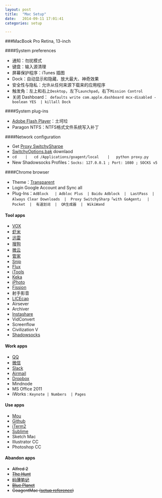 ```yaml
---
layout: post
title:  "Mac Setup"
date:   2014-09-11 17:01:41
categories: setup

---
```

###MacBook Pro Retina, 13-inch

####System preferences
  
   - 通知：勿扰模式
   - 键盘：输入源清理
   - 屏幕保护程序：iTunes 插图
   - Dock：自动显示和隐藏、放大最大、神奇效果
   - 安全性与隐私：允许从任何来源下载来的应用程序
   - 触发角：左上和右上`Desktop`，左下`Launchpad`，右下`Mission Control`
   - 关闭 Dashboard：` defaults write com.apple.dashboard mcx-disabled -boolean YES  | killall Dock`
      
####System plug-ins
  
  - [Adobe Flash Player](http://get.adobe.com/cn/flashplayer/)：土坷垃
   - Paragon NTFS：NTFS格式文件系统写入补丁
   
####Network configuration

   
  -  Get [Proxy SwitchySharpe](http://pan.baidu.com/s/1dDxkYcx) 
  - [SwitchyOptions.bak](http://pan.baidu.com/s/1gdkVEKj) downlaod
  - `cd    |   cd /Applications/goagent/local    |   python proxy.py `
  - New Shadowsocks Profiles：`Socks: 127.0.0.1 ; Port: 1080 ; SOCKS v5`

####Chrome browser 

  - Theme：[Transparent](https://chrome.google.com/webstore/detail/transparent/oegogboflfgdoajlmhilbamjblflfibj?hl=zh-CN)
   - Login Google Account and Sync all
   - Plug-Ins：`AdBlock   | Adbloc Plus  | Baidu Adblock  |  LastPass  |  Always Clear Downloads  |  Proxy SwitchySharp「with GoAgent」  |  Pocket  |  有道划词  |  QR生成器  |  WikiWand`
    
#### Tool apps  
    
- [VOX](http://coppertino.com/)
- [虾米](http://www.xiami.com/apps/mac)
- [迅雷](http://mac.xunlei.com/)
- [搜狗](http://pinyin.sogou.com/mac/)
- [微云](http://www.weiyun.com/download.html)
- [管家](http://mac.guanjia.qq.com/)
- [Snip](http://snip.qq.com/)
- [Flux](https://justgetflux.com/)
- [iTools](http://www.itools.cn/itoolsmacjiantibanxiazai)
- [Keka](http://www.kekaosx.com/zh-cn/)
- [iPhoto](https://www.apple.com/cn/mac/iphoto/)
- [Fission](http://rogueamoeba.com/fission/)
- 射手影音
- [LICEcap](http://www.cockos.com/licecap/)
- Airsever
- Archiver
- [Instashare](http://instashareapp.com/)
- VidConvert
- Screenflow
- Civilization V
- [Shadowsocks](http://shadowsocks.org/en/download/clients.html)

#### Work apps

- [QQ](http://im.qq.com/macqq/)
- [微信](http://weixin.qq.com/cgi-bin/readtemplate?t=mac)
- [Slack](https://slack.com/)
- [Airmail](https://rink.hockeyapp.net/apps/84be85c3331ee1d222fd7f0b59e41b04)
- [Dropbox](https://www.dropbox.com/zh_CN/downloading?os=mac)
- Mindnode 
- MS Office 2011
- iWorks :  `Keynote | Numbers  | Pages`

#### Use apps


- [Mou](http://25.io/mou/)
- [Github](https://mac.github.com/)
- [iTerm2](http://imwuyu.me/talk-about/cool-iterm2.html/)
- [Sublime](http://www.sublimetext.com/3)
- Sketch Mac
- Illustrator CC
- Photoshop CC

#### Abandon apps

- <s>Alfred 2</s>
- <s>[The Hunt](https://itunes.apple.com/us/app/the-hunt/id930645905?mt=12)</s>
- <s>[码薄笔记](http://marboo.biz/zh_CN/)</s>
- <s>[Blue Planet](http://blueplanetapp.com/)</s>
- <s>GoagentMac ([setup reference](http://www.guokr.com/blog/436937/))</s>






